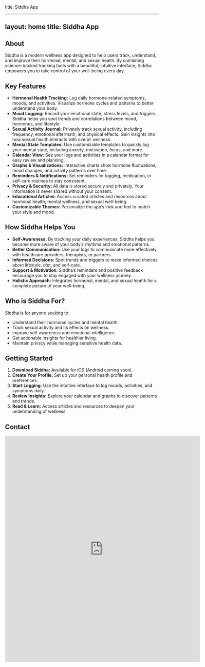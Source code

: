 title: Siddha App

---
layout: home
title: Siddha App
---

<!-- Removed top heading for cleaner layout -->

## About
Siddha is a modern wellness app designed to help users track, understand, and improve their hormonal, mental, and sexual health. By combining science-backed tracking tools with a beautiful, intuitive interface, Siddha empowers you to take control of your well-being every day.

## Key Features
- **Hormonal Health Tracking:** Log daily hormone-related symptoms, moods, and activities. Visualize hormone cycles and patterns to better understand your body.
- **Mood Logging:** Record your emotional state, stress levels, and triggers. Siddha helps you spot trends and correlations between mood, hormones, and lifestyle.
- **Sexual Activity Journal:** Privately track sexual activity, including frequency, emotional aftermath, and physical effects. Gain insights into how sexual health interacts with overall wellness.
- **Mental State Templates:** Use customizable templates to quickly log your mental state, including anxiety, motivation, focus, and more.
- **Calendar View:** See your logs and activities in a calendar format for easy review and planning.
- **Graphs & Visualizations:** Interactive charts show hormone fluctuations, mood changes, and activity patterns over time.
- **Reminders & Notifications:** Set reminders for logging, medication, or self-care routines to stay consistent.
- **Privacy & Security:** All data is stored securely and privately. Your information is never shared without your consent.
- **Educational Articles:** Access curated articles and resources about hormonal health, mental wellness, and sexual well-being.
- **Customizable Themes:** Personalize the app’s look and feel to match your style and mood.

## How Siddha Helps You
- **Self-Awareness:** By tracking your daily experiences, Siddha helps you become more aware of your body’s rhythms and emotional patterns.
- **Better Communication:** Use your logs to communicate more effectively with healthcare providers, therapists, or partners.
- **Informed Decisions:** Spot trends and triggers to make informed choices about lifestyle, diet, and self-care.
- **Support & Motivation:** Siddha’s reminders and positive feedback encourage you to stay engaged with your wellness journey.
- **Holistic Approach:** Integrates hormonal, mental, and sexual health for a complete picture of your well-being.

## Who is Siddha For?
Siddha is for anyone seeking to:
- Understand their hormonal cycles and mental health.
- Track sexual activity and its effects on wellness.
- Improve self-awareness and emotional intelligence.
- Get actionable insights for healthier living.
- Maintain privacy while managing sensitive health data.

## Getting Started
1. **Download Siddha:** Available for iOS (Android coming soon).
2. **Create Your Profile:** Set up your personal health profile and preferences.
3. **Start Logging:** Use the intuitive interface to log moods, activities, and symptoms daily.
4. **Review Insights:** Explore your calendar and graphs to discover patterns and trends.
5. **Read & Learn:** Access articles and resources to deepen your understanding of wellness.

## Contact
<iframe src="https://docs.google.com/forms/d/e/1FAIpQLSeD4xc_Kctx7RxS1FdXEKT2NV_ieAOOCOLWwEWQ4LMnFVk8aA/viewform?embedded=true" width="640" height="741" frameborder="0" marginheight="0" marginwidth="0">Loading…</iframe>

